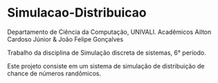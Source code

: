 # Simulacao-Distribuicao

Departamento de Ciência da Computação, UNIVALI.
Acadêmicos Ailton Cardoso Júnior & João Felipe Gonçalves

Trabalho da disciplina de Simulação discreta de sistemas, 6° período.

Este projeto consiste em um sistema de simulação de distribuição de chance de números randômicos.
